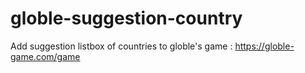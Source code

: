 # globle-suggestion-country
Add suggestion listbox of countries to globle's game : https://globle-game.com/game
